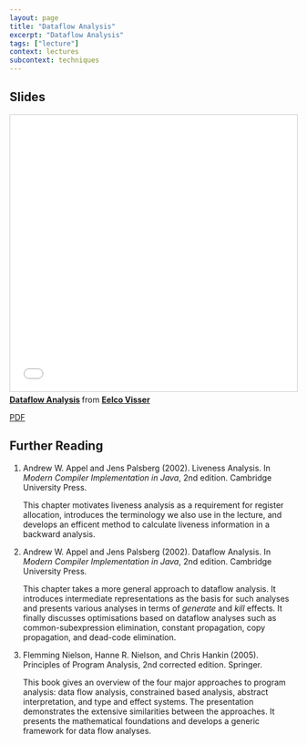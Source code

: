 ```yaml
---
layout: page
title: "Dataflow Analysis"
excerpt: "Dataflow Analysis"
tags: ["lecture"]
context: lectures
subcontext: techniques
---
```


## Slides

<iframe src="//www.slideshare.net/slideshow/embed_code/key/B52IxM5YSnVSHf" width="595" height="485" frameborder="0" marginwidth="0" marginheight="0" scrolling="no" style="border:1px solid #CCC; border-width:1px; margin-bottom:5px; max-width: 100%;" allowfullscreen> </iframe> <div style="margin-bottom:5px"> <strong> <a href="//www.slideshare.net/eelcovisser/dataflow-analysis-71061007" title="Dataflow Analysis" target="_blank">Dataflow Analysis</a> </strong> from <strong><a target="_blank" href="//www.slideshare.net/eelcovisser">Eelco Visser</a></strong> </div>

[PDF](https://github.com/TUDelft-IN4303-2016/lectures/blob/master/12-dataflow-analyses/Dataflow%20Analysis.pdf)

## Further Reading

1.  Andrew W. Appel and Jens Palsberg (2002). Liveness Analysis. In *Modern Compiler Implementation in Java*, 2nd edition. Cambridge University Press.
    
    This chapter motivates liveness analysis as a requirement for register allocation, introduces the terminology we also use in the lecture, and develops an efficent method to calculate liveness information in a backward analysis.

2.  Andrew W. Appel and Jens Palsberg (2002). Dataflow Analysis. In *Modern Compiler Implementation in Java*, 2nd edition. Cambridge University Press.
    
    This chapter takes a more general approach to dataflow analysis. It introduces intermediate representations as the basis for such analyses and presents various analyses in terms of *generate* and *kill* effects. It finally discusses optimisations based on dataflow analyses such as common-subexpression elimination, constant propagation, copy propagation, and dead-code elimination.
  
3.  Flemming Nielson, Hanne R. Nielson, and Chris Hankin (2005). Principles of Program Analysis, 2nd corrected edition. Springer.
    
    This book gives an overview of the four major approaches to program analysis: data flow analysis, constrained based analysis, abstract interpretation, and type and effect systems. The presentation demonstrates the extensive similarities between the approaches. It presents the mathematical foundations and develops a generic framework for data flow analyses.
